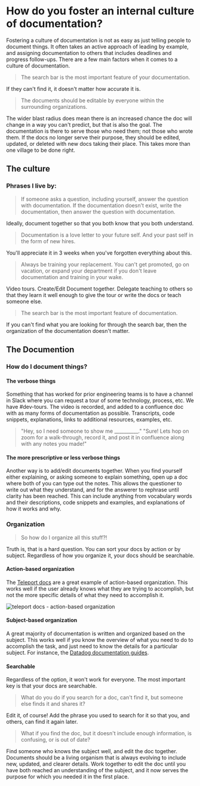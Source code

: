 # How do you foster an internal culture of documentation?

Fostering a culture of documentation is not as easy as just telling people to document things. It often takes an active approach of leading by example, and assigning documentation to others that includes deadlines and progress follow-ups. There are a few main factors when it comes to a culture of documentation. 

> The search bar is the most important feature of your documentation.

If they can't find it, it doesn't matter how accurate it is. 

> The documents should be editable by everyone within the surrounding organizations.

The wider blast radius does mean there is an increased chance the doc will change in a way you can't predict, but that is also the goal. The documentation is there to serve those who need them; not those who wrote them. If the docs no longer serve their purpose, they should be edited, updated, or deleted with new docs taking their place. This takes more than one village to be done right. 

## The culture

### Phrases I live by:

> If someone asks a question, including yourself, answer the question with documentation. If the documentation doesn't exist, write the documentation, then answer the question with documentation.

Ideally, document together so that you both know that you both understand.

> Documentation is a love letter to your future self. And your past self in the form of new hires.

You'll appreciate it in 3 weeks when you've forgotten everything about this.

> Always be training your replacement. You can't get promoted, go on vacation, or expand your department if you don't leave documentation and training in your wake.

Video tours. Create/Edit Document together. Delegate teaching to others so that they learn it well enough to give the tour or write the docs or teach someone else. 

> The search bar is the most important feature of documentation.

If you can't find what you are looking for through the search bar, then the organization of the documentation doesn't matter. 

## The Documention

### How do I document things?

#### The verbose things

Something that has worked for prior engineering teams is to have a channel in Slack where you can request a tour of some technology, process, etc. We have #dev-tours. The video is recorded, and added to a confluence doc with as many forms of documentation as possible. Transcripts, code snippets, explanations, links to additional resources, examples, etc.

> "Hey, so I need someone to show me __________."
> "Sure! Lets hop on zoom for a walk-through, record it, and post it in confluence along with any notes you made!"

#### The more prescriptive or less verbose things
Another way is to add/edit documents together. When you find yourself either explaining, or asking someone to explain something, open up a doc where both of you can type out the notes. This allows the questioner to write out what they understand, and for the answerer to rephrase until clarity has been reached. This can include anything from vocabulary words and their descriptions, code snippets and examples, and explanations of how it works and why. 

### Organization

> So how do I organize all this stuff?!

Truth is, that is a hard question. You can sort your docs by action or by subject. Regardless of how you organize it, your docs should be searchable.

#### Action-based organization

The [Teleport docs](https://goteleport.com/docs/documentation-overview/) are a great example of action-based organization. This works well if the user already knows what they are trying to accomplish, but not the more specific details of what they need to accomplish it.

![teleport docs - action-based organization](https://github.com/user-attachments/assets/afaa34a5-ff46-4067-9092-79f2c16fb50e)

#### Subject-based organization

A great majority of documentation is written and organized based on the subject. This works well if you know the overview of what you need to do to accomplish the task, and just need to know the details for a particular subject. For instance, the [Datadog documentation guides](https://docs.datadoghq.com/all_guides/).

#### Searchable

Regardless of the option, it won't work for everyone. The most important key is that your docs are searchable. 

> What do you do if you search for a doc, can't find it, but someone else finds it and shares it?

Edit it, of course! Add the phrase you used to search for it so that you, and others, can find it again later.

> What if you find the doc, but it doesn't include enough information, is confusing, or is out of date?

Find someone who knows the subject well, and edit the doc together. Documents should be a living organism that is always evolving to include new, updated, and clearer details. Work together to edit the doc until you have both reached an understanding of the subject, and it now serves the purpose for which you needed it in the first place. 





